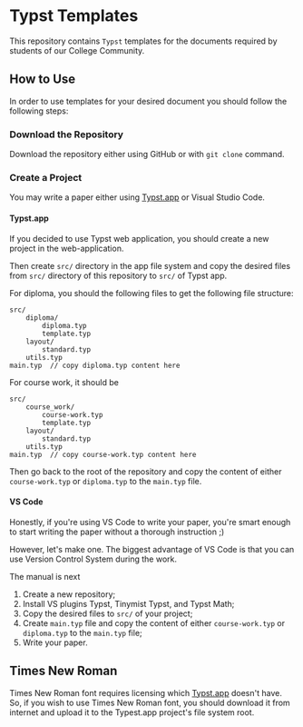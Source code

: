 # Typst Templates

This repository contains `Typst` templates for the documents
required by students of our College Community.

## How to Use

In order to use templates for your desired document you
should follow the following steps:

### Download the Repository

Download the repository either using GitHub or with `git clone`
command.

### Create a Project

You may write a paper either using [Typst.app](https://typst.app)
or Visual Studio Code.

#### Typst.app

If you decided to use Typst web application, you should
create a new project in the web-application.

Then create `src/` directory in the app file system and
copy the desired files from `src/` directory of this
repository to `src/` of Typst app.

For diploma, you should the following files to get the
following file structure:

```
src/
    diploma/
        diploma.typ
        template.typ
    layout/
        standard.typ
    utils.typ
main.typ  // copy diploma.typ content here
```

For course work, it should be

```
src/
    course_work/
        course-work.typ
        template.typ
    layout/
        standard.typ
    utils.typ
main.typ  // copy course-work.typ content here
```

Then go back to the root of the repository and copy
the content of either `course-work.typ` or `diploma.typ`
to the `main.typ` file.

#### VS Code

Honestly, if you're using VS Code to write your paper, you're
smart enough to start writing the paper without a thorough
instruction ;)

However, let's make one. The biggest advantage of VS Code is
that you can use Version Control System during the work.

The manual is next

1. Create a new repository;
2. Install VS plugins Typst, Tinymist Typst, and Typst Math;
3. Copy the desired files to `src/` of your project;
4. Create `main.typ` file and copy the content of
    either `course-work.typ` or `diploma.typ`
    to the `main.typ` file;
5. Write your paper.

## Times New Roman

Times New Roman font requires licensing which [Typst.app](https://typst.app)
doesn't have. So, if you wish to use Times New Roman font,
you should download it from internet and upload it to the
Typest.app project's file system root.
